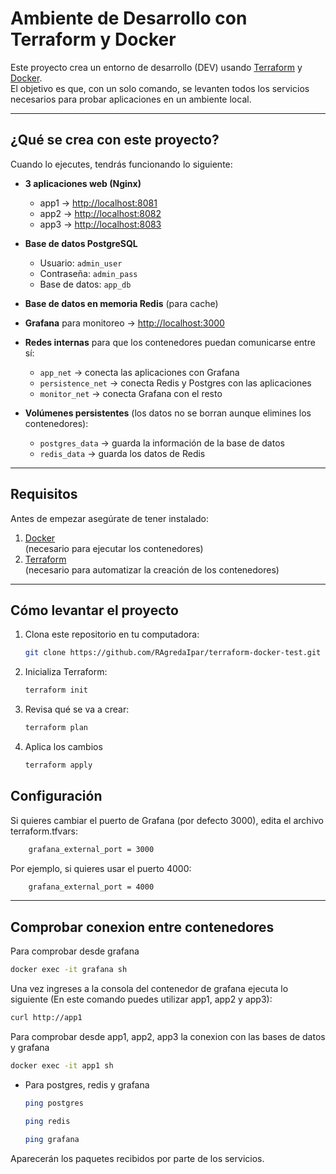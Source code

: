 # Ambiente de Desarrollo con Terraform y Docker

Este proyecto crea un entorno de desarrollo (DEV) usando [Terraform](https://www.terraform.io/) y [Docker](https://www.docker.com/).  
El objetivo es que, con un solo comando, se levanten todos los servicios necesarios para probar aplicaciones en un ambiente local.

---

## ¿Qué se crea con este proyecto?

Cuando lo ejecutes, tendrás funcionando lo siguiente:

- **3 aplicaciones web (Nginx)**  
  - app1 → [http://localhost:8081](http://localhost:8081)  
  - app2 → [http://localhost:8082](http://localhost:8082)  
  - app3 → [http://localhost:8083](http://localhost:8083)  

- **Base de datos PostgreSQL**  
  - Usuario: `admin_user`  
  - Contraseña: `admin_pass`  
  - Base de datos: `app_db`

- **Base de datos en memoria Redis** (para cache)

- **Grafana** para monitoreo → [http://localhost:3000](http://localhost:3000)  

- **Redes internas** para que los contenedores puedan comunicarse entre sí:
  - `app_net` → conecta las aplicaciones con Grafana  
  - `persistence_net` → conecta Redis y Postgres con las aplicaciones  
  - `monitor_net` → conecta Grafana con el resto  

- **Volúmenes persistentes** (los datos no se borran aunque elimines los contenedores):
  - `postgres_data` → guarda la información de la base de datos  
  - `redis_data` → guarda los datos de Redis  

---
## Requisitos

Antes de empezar asegúrate de tener instalado:

1. [Docker](https://docs.docker.com/get-docker/)  
   (necesario para ejecutar los contenedores)
2. [Terraform](https://developer.hashicorp.com/terraform/downloads)  
   (necesario para automatizar la creación de los contenedores)

---

## Cómo levantar el proyecto

1. Clona este repositorio en tu computadora:
   ```bash
   git clone https://github.com/RAgredaIpar/terraform-docker-test.git
2. Inicializa Terraform:
    ```bash
    terraform init
3. Revisa qué se va a crear:
    ```bash
    terraform plan
4. Aplica los cambios
    ```bash
    terraform apply
## Configuración

Si quieres cambiar el puerto de Grafana (por defecto 3000), edita el archivo terraform.tfvars:

```bash
    grafana_external_port = 3000
```

Por ejemplo, si quieres usar el puerto 4000:

```bash
    grafana_external_port = 4000
```


---
## Comprobar conexion entre contenedores

Para comprobar desde grafana
```bash
docker exec -it grafana sh
```
Una vez ingreses a la consola del contenedor de grafana ejecuta lo siguiente (En este comando puedes utilizar app1, app2 y app3):
```bash
curl http://app1
```

Para comprobar desde app1, app2, app3 la conexion con las bases de datos y grafana
```bash
docker exec -it app1 sh
```
- Para postgres, redis y grafana
  ```bash
  ping postgres
  ```
  ```bash
  ping redis
  ```
  ```bash
  ping grafana
  ```

Aparecerán los paquetes recibidos por parte de los servicios.